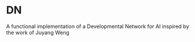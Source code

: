 # DN
A functional implementation of a Developmental Network for AI inspired by the work of Juyang Weng
